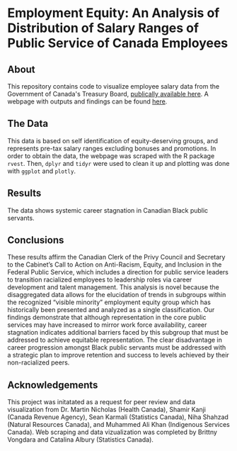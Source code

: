 # Employment Equity: An Analysis of Distribution of Salary Ranges of Public Service of Canada Employees


## About
This repository contains code to visualize  employee salary data from the Government of Canada's Treasury Board, [publically available here](https://www.canada.ca/en/treasury-board-secretariat/services/innovation/human-resources-statistics/diversity-inclusion-statistics.html). A webpage with outputs and findings can be found [here](https://klaxonklaxoff.github.io/ee_dv/).

## The Data
This data is based on self identification of equity-deserving groups, and represents pre-tax salary ranges excluding bonuses and promotions. In order to obtain the data, the webpage was scraped with the R package `rvest`. Then, `dplyr` and `tidyr` were used to clean it up and plotting was done with `ggplot` and `plotly`. 

## Results
The data shows systemic career stagnation in Canadian Black public servants. 


## Conclusions
These results affirm the Canadian Clerk of the Privy Council and Secretary to the Cabinet’s Call to Action on Anti-Racism, Equity, and Inclusion in the Federal Public Service, which includes a direction for public service leaders to transition racialized employees to leadership roles via career development and talent management. This analysis is novel because the disaggregated data allows for the elucidation of trends in subgroups within the recognized “visible minority” employment equity group which has historically been presented and analyzed as a single classification. Our findings demonstrate that although representation in the core public services may have increased to mirror work force availability, career stagnation indicates additional barriers faced by this subgroup that must be addressed to achieve equitable representation. The clear disadvantage in career progression amongst Black public servants must be addressed with a strategic plan to improve retention and success to levels achieved by their non-racialized peers. 

  
## Acknowledgements
 This project was initatated as a request for peer review and data visualization from Dr. Martin Nicholas (Health Canada), Shamir Kanji (Canada Revenue Agency), Sean Karmali (Statistics Canada), Niha Shahzad (Natural Resources Canada), and Muhammed Ali Khan (Indigenous Services Canada). Web scraping and data vizualization was completed by Brittny Vongdara and Catalina Albury (Statistics Canada). 







